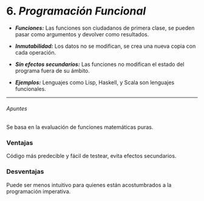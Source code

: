 # 6. *Programación Funcional*

- ***Funciones:*** Las funciones son ciudadanos de primera clase, se pueden pasar como argumentos y devolver como resultados.

- ***Inmutabilidad:*** Los datos no se modifican, se crea una nueva copia con cada operación.

- ***Sin efectos secundarios:*** Las funciones no modifican el estado del programa fuera de su ámbito.

- ***Ejemplos:*** Lenguajes como Lisp, Haskell, y Scala son lenguajes funcionales.
---
###### Apuntes
Se basa en la evaluación de funciones matemáticas puras.

### Ventajas
Código más predecible y fácil de testear, evita efectos secundarios.
### Desventajas
Puede ser menos intuitivo para quienes están acostumbrados a la programación imperativa.